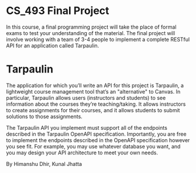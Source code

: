 # CS_493 Final Project

In this course, a final programming project will take the place of formal exams to test your understanding of the material. The final project will involve working with a team of 3-4 people to implement a complete RESTful API for an application called Tarpaulin.

# Tarpaulin
The application for which you’ll write an API for this project is Tarpaulin, a lightweight course management tool that’s an "alternative" to Canvas. In particular, Tarpaulin allows users (instructors and students) to see information about the courses they’re teaching/taking. It allows instructors to create assignments for their courses, and it allows students to submit solutions to those assignments.

The Tarpaulin API you implement must support all of the endpoints described in the Tarpaulin OpenAPI specification. Importantly, you are free to implement the endpoints described in the OpenAPI specification however you see fit. For example, you may use whatever database you want, and you may design your API architecture to meet your own needs.

By Himanshu Dhir, Kunal Jhatta